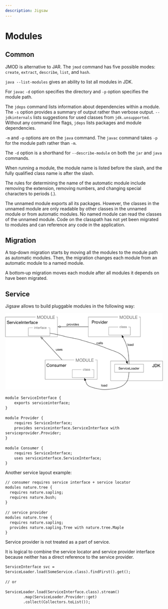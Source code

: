 ```yaml
---
description: Jigsaw
---
```


# Modules

## Common

JMOD is alternative to JAR.  The `jmod` command has five possible modes: `create`, `extract`, `describe`, `list`, and `hash`.

`java --list-modules` gives an ability to list all modules in JDK.

For `javac` `-d` option specifies the directory and `-p` option specifies the module path.

The `jdeps` command lists information about dependencies within a module. The `-s` option provides a summary of output rather than verbose output. `--jdkinternals` lists suggestions for used classes from `jdk.unsupported`. Without any command line flags, `jdeps` lists packages and module dependencies.

`‐m` and `‐p` options are on the `java` command. The `javac` command takes `‐p` for the module path rather than `‐m`.

The `‐d` option is a shorthand for `‐‐describe‐module` on both the `jar` and `java` commands.

When running a module, the module name is listed before the slash, and the fully qualified class name is after the slash.

The rules for determining the name of the automatic module include removing the extension, removing numbers, and changing special characters to periods \(.\).

The unnamed module exports all its packages. However, the classes in the unnamed module are only readable by other classes in the unnamed module or from automatic modules. No named module can read the classes of the unnamed module. Code on the classpath has not yet been migrated to modules and can reference any code in the application.

## Migration

A top‐down migration starts by moving all the modules to the module path as automatic modules. Then, the migration changes each module from an automatic module to a named module.

A bottom‐up migration moves each module after all modules it depends on have been migrated.

## Service

Jigsaw allows to build pluggable modules in the following way:

![Service architecture](../../.gitbook/assets/image.png)

```text
module ServiceInterface {
    exports serviceinterface;
}

module Provider {
    requires ServiceInterface;
    provides serviceinterface.ServiceInterface with serviceprovider.Provider;
}

module Consumer {
    requires ServiceInterface;
    uses serviceinterface.ServiceInterface;
}
```

Another service layout example:

```text
// consumer requires service interface + service locator
modules nature.tree {
  requires nature.sapling;
  requires nature.bush;
}

// service provider
modules nature.tree {
  requires nature.sapling;
  provides nature.sapling.Tree with nature.tree.Maple
}
```

Service provider is not treated as a part of service.

It is logical to combine the service locator and service provider interface because neither has a direct reference to the service provider.

```text
ServiceInterface svc = ServiceLoader.load(SomeService.class).findFirst().get();

// or

ServiceLoader.load(ServiceInterface.class).stream()
        .map(ServiceLoader.Provider::get)
        .collect(Collectors.toList());
```


